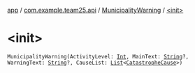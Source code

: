 [app](../../index.md) / [com.example.team25.api](../index.md) / [MunicipalityWarning](index.md) / [&lt;init&gt;](./-init-.md)

# &lt;init&gt;

`MunicipalityWarning(ActivityLevel: `[`Int`](https://kotlinlang.org/api/latest/jvm/stdlib/kotlin/-int/index.html)`, MainText: `[`String`](https://kotlinlang.org/api/latest/jvm/stdlib/kotlin/-string/index.html)`?, WarningText: `[`String`](https://kotlinlang.org/api/latest/jvm/stdlib/kotlin/-string/index.html)`?, CauseList: `[`List`](https://kotlinlang.org/api/latest/jvm/stdlib/kotlin.collections/-list/index.html)`<`[`CatastropheCause`](../-catastrophe-cause/index.md)`>)`